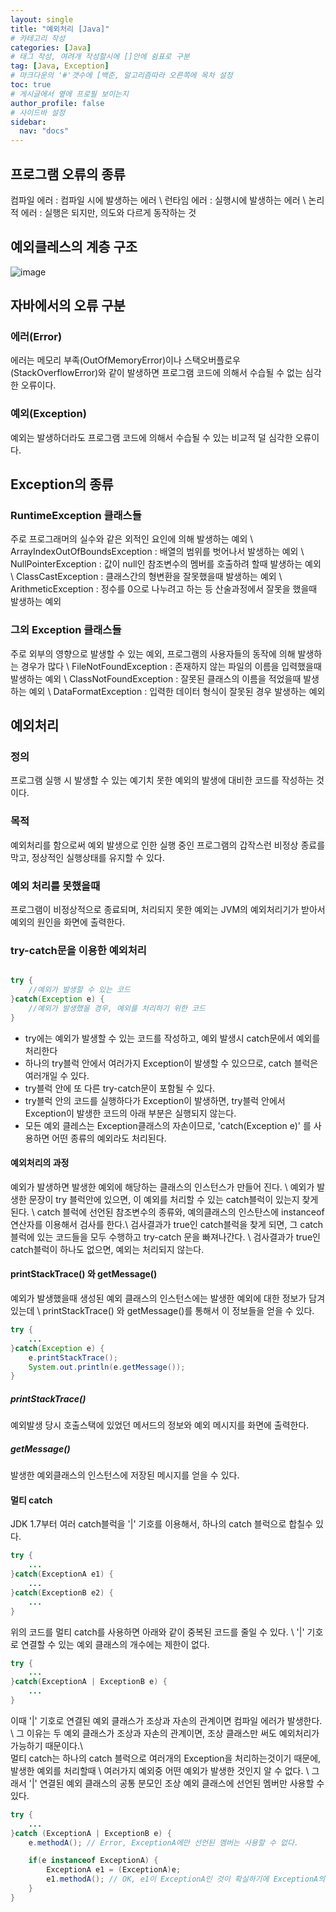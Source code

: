 ```yaml
---
layout: single
title: "예외처리 [Java]"
# 카테고리 작성
categories: [Java]
# 태그 작성, 여려개 작성할시에 []안에 쉼표로 구분
tag: [Java, Exception]
# 마크다운의 '#'갯수에 [백준, 알고리즘따라 오른쪽에 목차 설정
toc: true
# 게시글에서 옆에 프로필 보이는지
author_profile: false
# 사이드바 설정
sidebar:
  nav: "docs"
---
```


## 프로그램 오류의 종류

컴파일 에러 : 컴파일 시에 발생하는 에러 \\
런타임 에러 : 실행시에 발생하는 에러 \\
논리적 에러 : 실행은 되지만, 의도와 다르게 동작하는 것

## 예외클레스의 계층 구조

![image](https://user-images.githubusercontent.com/91146369/199543615-81805d4a-ea3c-40cb-8263-ff828a3faa70.png)

## 자바에서의 오류 구분

### 에러(Error)

에러는 메모리 부족(OutOfMemoryError)이나 스택오버플로우(StackOverflowError)와 같이
발생하면 프로그램 코드에 의해서 수습될 수 없는 심각한 오류이다.

### 예외(Exception)

예외는 발생하더라도 프로그램 코드에 의해서 수습될 수 있는 비교적 덜 심각한 오류이다.

## Exception의 종류

### RuntimeException 클래스들

주로 프로그래머의 실수와 같은 외적인 요인에 의해 발생하는 예외 \\
ArrayIndexOutOfBoundsException : 배열의 범위를 벗어나서 발생하는 예외 \\
NullPointerException : 값이 null인 참조변수의 멤버를 호출하려 할때 발생하는 예외 \\
ClassCastException : 클래스간의 형변환을 잘못했을때 발생하는 예외 \\
ArithmeticException : 정수를 0으로 나누려고 하는 등 산술과정에서 잘못을 했을때 발생하는 예외

### 그외 Exception 클래스들

주로 외부의 영향으로 발생할 수 있는 예외, 프로그램의 사용자들의 동작에 의해 발생하는 경우가 많다 \\
FileNotFoundException : 존재하지 않는 파일의 이름을 입력했을때 발생하는 예외 \\
ClassNotFoundException : 잘못된 클래스의 이름을 적었을때 발생하는 예외 \\
DataFormatException : 입력한 데이터 형식이 잘못된 경우 발생하는 예외

## 예외처리

### 정의

프로그램 실행 시 발생할 수 있는 예기치 못한 예외의 발생에 대비한 코드를 작성하는 것이다.

### 목적

예외처리를 함으로써 예외 발생으로 인한 실행 중인 프로그램의 갑작스런 비정상 종료를 막고, 정상적인 실행상태를 유지할 수 있다.

### 예외 처리를 못했을때

프로그램이 비정상적으로 종료되며, 처리되지 못한 예외는 JVM의 예외처리기가 받아서 예외의 원인을 화면에 출력한다.

### try-catch문을 이용한 예외처리

```java

try {
	//예외가 발생할 수 있는 코드
}catch(Exception e) {
	//예외가 발생했을 경우, 예외를 처리하기 위한 코드
}

```

- try에는 예외가 발생할 수 있는 코드를 작성하고, 예외 발생시 catch문에서 예외를 처리한다
- 하나의 try블럭 안에서 여러가지 Exception이 발생할 수 있으므로, catch 블럭은 여러개일 수 있다.
- try블럭 안에 또 다른 try-catch문이 포함될 수 있다.
- try블럭 안의 코드를 실행하다가 Exception이 발생하면, try블럭 안에서 Exception이 발생한 코드의 아래 부분은 실행되지 않는다.
- 모든 예외 클레스는 Exception클래스의 자손이므로, 'catch(Exception e)' 를 사용하면 어떤 종류의 예외라도 처리된다.

#### 예외처리의 과정

예외가 발생하면 발생한 예외에 해당하는 클래스의 인스턴스가 만들어 진다. \\
예외가 발생한 문장이 try 블럭안에 있으면, 이 예외를 처리할 수 있는 catch블럭이 있는지 찾게된다. \\
catch 블럭에 선언된 참조변수의 종류와, 예의클래스의 인스탄스에 instanceof 연산자를 이용해서 검사를 한다.\\
검사결과가 true인 catch블럭을 찾게 되면, 그 catch블럭에 있는 코드들을 모두 수행하고 try-catch 문을 빠져나간다. \\
검사결과가 true인 catch블럭이 하나도 없으면, 예외는 처리되지 않는다.

#### printStackTrace() 와 getMessage()

예외가 발생했을때 생성된 예외 클래스의 인스턴스에는 발생한 예외에 대한 정보가 담겨있는데 \\
printStackTrace() 와 getMessage()를 통해서 이 정보들을 얻을 수 있다.

```java
try {
	...
}catch(Exception e) {
	e.printStackTrace();
	System.out.println(e.getMessage());
}
```

##### printStackTrace()

예외발생 당시 호출스택에 있었던 메서드의 정보와 예외 메시지를 화면에 출력한다.

##### getMessage()

발생한 예외클래스의 인스턴스에 저장된 메시지를 얻을 수 있다.

#### 멀티 catch

JDK 1.7부터 여러 catch블럭을 '|' 기호를 이용해서, 하나의 catch 블럭으로 합칠수 있다.

```java
try {
	...
}catch(ExceptionA e1) {
	...
}catch(ExceptionB e2) {
	...
}
```

위의 코드를 멀티 catch를 사용하면 아래와 같이 중복된 코드를 줄일 수 있다. \\
'|' 기호로 연결할 수 있는 예외 클래스의 개수에는 제한이 없다.

```java
try {
	...
}catch(ExceptionA | ExceptionB e) {
	...
}
```

이때 '|' 기호로 연결된 예외 클래스가 조상과 자손의 관계이면 컴파일 에러가 발생한다. \\
그 이유는 두 예외 클래스가 조상과 자손의 관계이면, 조상 클래스만 써도 예외처리가 가능하기 때문이다.\\
<br>
멀티 catch는 하나의 catch 블럭으로 여러개의 Exception을 처리하는것이기 때문에, 발생한 예외를 처리할때 \\
여러가지 예외중 어떤 예외가 발생한 것인지 알 수 없다. \\
그래서 '|' 연결된 예외 클래스의 공통 분모인 조상 예외 클래스에 선언된 멤버만 사용할 수 있다.

```java
try {
	...
}catch (ExceptionA | ExceptionB e) {
	e.methodA(); // Error, ExceptionA에만 선언된 멤버는 사용할 수 없다.

	if(e instanceof ExceptionA) {
		ExceptionA e1 = (ExceptionA)e;
		e1.methodA(); // OK, e1이 ExceptionA인 것이 확실하기에 ExceptionA의 멤버 사용 가능
	}
}
```
